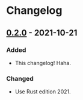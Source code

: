 # Changelog

## [0.2.0](https://github.com/Blobfolio/brunch/releases/tag/v0.2.0) - 2021-10-21

### Added

- This changelog! Haha.

### Changed

- Use Rust edition 2021.
